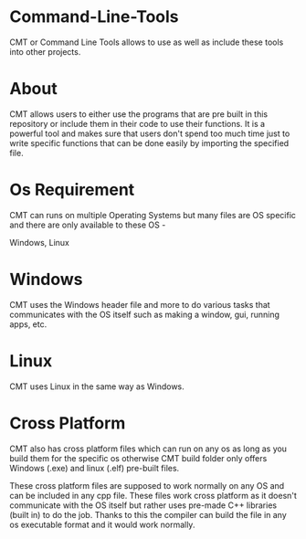 # Command-Line-Tools
CMT or Command Line Tools allows to use as well as include these tools into other projects.

# About
CMT allows users to either use the programs that are pre built in this repository or include them in their code to use their functions. It is a powerful tool and makes sure that users don't spend too much time just to write specific functions that can be done easily by importing the specified file.

# Os Requirement
CMT can runs on multiple Operating Systems but many files are OS specific and there are only available to these OS -

Windows, Linux

# Windows
CMT uses the Windows header file and more to do various tasks that communicates with the OS itself such as making a window, gui, running apps, etc.

# Linux
CMT uses Linux in the same way as Windows.

# Cross Platform
CMT also has cross platform files which can run on any os as long as you build them for the specific os otherwise CMT build folder only offers Windows (.exe) and linux (.elf) pre-built files.

These cross platform files are supposed to work normally on any OS and can be included in any cpp file. These files work cross platform as it doesn't communicate with the OS itself but rather uses pre-made C++ libraries (built in) to do the job. Thanks to this the compiler can build the file in any os executable format and it would work normally.